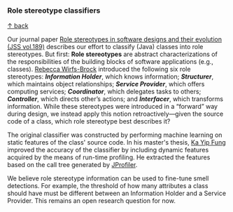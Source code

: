 ### Role stereotype classifiers

[↑ back](/README.md)

Our journal paper [Role stereotypes in software designs and their evolution (JSS vol.189)](https://doi.org/10.1016/j.jss.2022.111296) describes our effort to classify (Java) classes into role stereotypes. But first: **Role stereotypes** are abstract characterizations of the responsibilities of the building blocks of software applications (e.g., classes). [Rebecca Wirfs-Brock](https://www.wikidata.org/wiki/Q967529) introduced the following six role stereotypes: **_Information Holder_**, which knows information; **_Structurer_**, which maintains object relationships; **_Service Provider_**, which offers computing services; **_Coordinator_**, which delegates tasks to others; **_Controller_**, which directs other’s actions; and **_Interfacer_**, which transforms information. While these stereotypes were introduced in a “forward” way during design, we instead apply this notion retroactively—given the source code of a class, which role stereotype best describes it?

The original classifier was constructed by performing machine learning on static features of the class' source code. In his master's thesis, [Ka Yip Fung](../../../../Mboopi) improved the accuracy of the classifier by including dynamic features acquired by the means of run-time profiling. He extracted the features based on the call tree generated by [JProfiler](https://www.ej-technologies.com/products/jprofiler/overview.html).

We believe role stereotype information can be used to fine-tune smell detections. For example, the threshold of how many attributes a class should have must be different between an Information Holder and a Service Provider. This remains an open research question for now.
